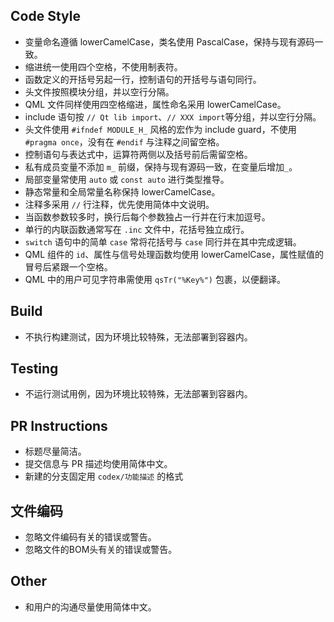 ## Code Style
- 变量命名遵循 lowerCamelCase，类名使用 PascalCase，保持与现有源码一致。
- 缩进统一使用四个空格，不使用制表符。
- 函数定义的开括号另起一行，控制语句的开括号与语句同行。
- 头文件按照模块分组，并以空行分隔。
- QML 文件同样使用四空格缩进，属性命名采用 lowerCamelCase。
- include 语句按 `// Qt lib import`、`// XXX import`等分组，并以空行分隔。
- 头文件使用 `#ifndef MODULE_H_` 风格的宏作为 include guard，不使用 `#pragma once`，没有在 `#endif` 与注释之间留空格。
- 控制语句与表达式中，运算符两侧以及括号前后需留空格。
- 私有成员变量不添加 `m_` 前缀，保持与现有源码一致，在变量后增加`_`。
- 局部变量常使用 `auto` 或 `const auto` 进行类型推导。
- 静态常量和全局常量名称保持 lowerCamelCase。
- 注释多采用 `//` 行注释，优先使用简体中文说明。
- 当函数参数较多时，换行后每个参数独占一行并在行末加逗号。
- 单行的内联函数通常写在 `.inc` 文件中，花括号独立成行。
- `switch` 语句中的简单 `case` 常将花括号与 `case` 同行并在其中完成逻辑。
- QML 组件的 `id`、属性与信号处理函数均使用 lowerCamelCase，属性赋值的冒号后紧跟一个空格。
- QML 中的用户可见字符串需使用 `qsTr("%Key%")` 包裹，以便翻译。

## Build
- 不执行构建测试，因为环境比较特殊，无法部署到容器内。

## Testing
- 不运行测试用例，因为环境比较特殊，无法部署到容器内。

## PR Instructions
- 标题尽量简洁。
- 提交信息与 PR 描述均使用简体中文。
- 新建的分支固定用 `codex/功能描述` 的格式

## 文件编码
- 忽略文件编码有关的错误或警告。
- 忽略文件的BOM头有关的错误或警告。

## Other
- 和用户的沟通尽量使用简体中文。
